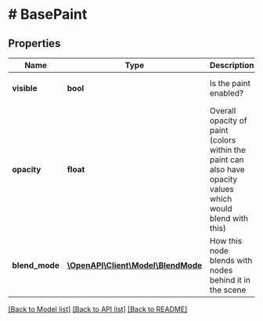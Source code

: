 # # BasePaint

## Properties

Name | Type | Description | Notes
------------ | ------------- | ------------- | -------------
**visible** | **bool** | Is the paint enabled? | [optional] [default to true]
**opacity** | **float** | Overall opacity of paint (colors within the paint can also have opacity values which would blend with this) | [optional] [default to 1]
**blend_mode** | [**\OpenAPI\Client\Model\BlendMode**](BlendMode.md) | How this node blends with nodes behind it in the scene |

[[Back to Model list]](../../README.md#models) [[Back to API list]](../../README.md#endpoints) [[Back to README]](../../README.md)

